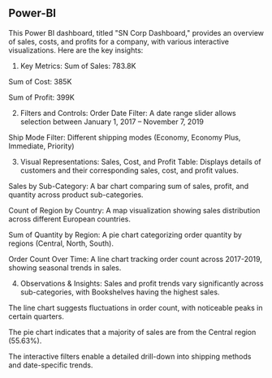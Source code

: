 ##  Power-BI

This Power BI dashboard, titled "SN Corp Dashboard," provides an overview of sales, costs, and profits for a company, with various interactive visualizations. Here are the key insights:

1. Key Metrics:
Sum of Sales: 783.8K

Sum of Cost: 385K

Sum of Profit: 399K

2. Filters and Controls:
Order Date Filter: A date range slider allows selection between January 1, 2017 – November 7, 2019

Ship Mode Filter: Different shipping modes (Economy, Economy Plus, Immediate, Priority)

3. Visual Representations:
Sales, Cost, and Profit Table: Displays details of customers and their corresponding sales, cost, and profit values.

Sales by Sub-Category: A bar chart comparing sum of sales, profit, and quantity across product sub-categories.

Count of Region by Country: A map visualization showing sales distribution across different European countries.

Sum of Quantity by Region: A pie chart categorizing order quantity by regions (Central, North, South).

Order Count Over Time: A line chart tracking order count across 2017-2019, showing seasonal trends in sales.

4. Observations & Insights:
Sales and profit trends vary significantly across sub-categories, with Bookshelves having the highest sales.

The line chart suggests fluctuations in order count, with noticeable peaks in certain quarters.

The pie chart indicates that a majority of sales are from the Central region (55.63%).

The interactive filters enable a detailed drill-down into shipping methods and date-specific trends.
